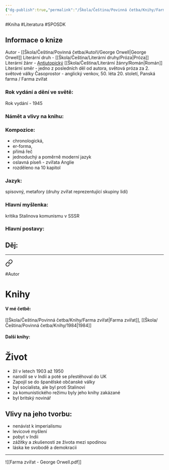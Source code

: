 ```yaml
---
{"dg-publish":true,"permalink":"/Škola/Čeština/Povinná četba/Knihy/Farma zvířat/","created":"2023-11-28T12:00:09.222+01:00","updated":"2024-03-13T18:25:52.493+01:00"}
---
```


#Kniha #Literatura #SPOSDK
## Informace o knize
Autor - [[Škola/Čeština/Povinná četba/Autoři/George Orwell\|George Orwell]]
Literární druh - [[Škola/Čeština/Literární druhy/Próza\|Próza]]
Literární žánr - [Antiutopický](Antiutopie.md) [[Škola/Čeština/Literární žánry/Román\|Román]]
Literární směr - jedno z posledních děl od autora, světová próza za 2. světové války
Časoprostor - anglický venkov, 50. léta 20. století, Panská farma / Farma zvířat
### Rok vydání a dění ve světě:
Rok vydání - 1945
### Námět a vlivy na knihu:
### Kompozice: 
- chronologická, 
- er-forma, 
- přímá řeč
- jednoduchý a poměrně moderní jazyk
- oslavná píseň - zvířata Anglie
- rozděleno na 10 kapitol
### Jazyk:
spisovný, metafory (druhy zvířat reprezentující skupiny lidí)
### Hlavní myšlenka:
kritika Stalinova komunismu v SSSR
### Hlavní postavy:

## Děj:

___

<div class="transclusion internal-embed is-loaded"><a class="markdown-embed-link" href="/skola/cestina/povinna-cetba/autori/george-orwell/" aria-label="Open link"><svg xmlns="http://www.w3.org/2000/svg" width="24" height="24" viewBox="0 0 24 24" fill="none" stroke="currentColor" stroke-width="2" stroke-linecap="round" stroke-linejoin="round" class="svg-icon lucide-link"><path d="M10 13a5 5 0 0 0 7.54.54l3-3a5 5 0 0 0-7.07-7.07l-1.72 1.71"></path><path d="M14 11a5 5 0 0 0-7.54-.54l-3 3a5 5 0 0 0 7.07 7.07l1.71-1.71"></path></svg></a><div class="markdown-embed">




#Autor
# Knihy
#### V mé četbě:
[[Škola/Čeština/Povinná četba/Knihy/Farma zvířat\|Farma zvířat]], [[Škola/Čeština/Povinná četba/Knihy/1984\|1984]]
#### Další knihy:

# Život
 - žil v letech 1903 až 1950
 - narodil se v Indii a poté se přestěhoval do UK
 - Zapojil se do španělské občanské války
 - byl socialista, ale byl proti Stalinovi
 - za komunistického režimu byly jeho knihy zakázané
 - byl britský novinář

## Vlivy na jeho tvorbu:
- nenávist k imperialismu
- levicové myšlení
- pobyt v Indii
- zážitky a zkušenosti ze života mezi spodinou
- láska ke svobodě a demokracii


</div></div>

___

![[Farma zvířat - George Orwell.pdf]]